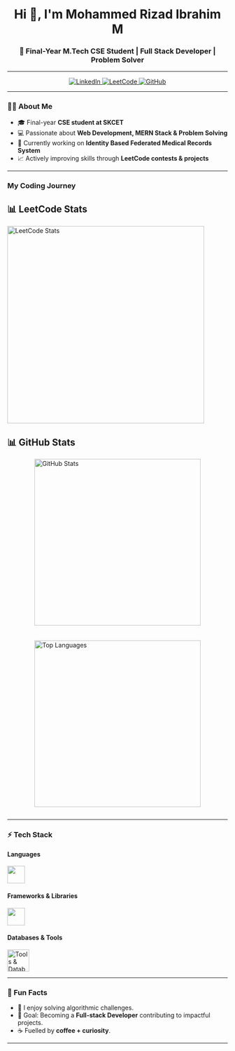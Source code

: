 <!-- Profile Header -->
<h1 align="center">Hi 👋, I'm Mohammed Rizad Ibrahim M</h1>
<h3 align="center">🚀 Final-Year M.Tech CSE Student | Full Stack Developer | Problem Solver</h3>

---

<!-- Badges -->
<p align="center">
  <a href="https://www.linkedin.com/in/sivasangaran-kk-696950255/">
    <img src="https://img.shields.io/badge/LinkedIn-blue?style=for-the-badge&logo=linkedin" alt="LinkedIn" />
  </a>
  <a href="https://leetcode.com/u/4yy16HJvpl/">
    <img src="https://img.shields.io/badge/LeetCode-white?style=for-the-badge&logo=leetcode" alt="LeetCode" />
  </a>
  <a href="https://leetcode.com/u/4yy16HJvpl/">
    <img src="https://img.shields.io/badge/GitHub-black?style=for-the-badge&logo=github" alt="GitHub" />
  </a>
</p>

---

<!-- About Me -->
### 👨‍💻 About Me
- 🎓 Final-year **CSE student at SKCET**  
- 💻 Passionate about **Web Development, MERN Stack & Problem Solving**  
- 🚀 Currently working on **Identity Based Federated Medical Records System**  
- 📈 Actively improving skills through **LeetCode contests & projects**  

---

<!-- Stats & LeetCode -->
### My Coding Journey

## 📊 LeetCode Stats  

<p align="left">
  <img src="https://leetcard.jacoblin.cool/4yy16HJvpl?theme=dark&font=Baloo%202&ext=contest" alt="LeetCode Stats" width="450"/>
</p>

## 📊 GitHub Stats  

<div style="display: flex; justify-content: center; gap: 20px; flex-wrap: wrap;">
  <!-- Main Stats -->
  <img src="https://github-readme-stats.vercel.app/api?username=mohammedrizad&show_icons=true&theme=tokyonight" 
       alt="GitHub Stats" width="380" />

  <!-- Top Languages -->
  <img src="https://github-readme-stats.vercel.app/api/top-langs/?username=mohammedrizad&layout=compact&theme=tokyonight" 
       alt="Top Languages" width="380" />
</div>
    

---

<!-- Tech Stack -->
### ⚡ Tech Stack  

#### Languages  
<p>
  <img src="https://skillicons.dev/icons?i=java,python,javascript" height="40" />
</p>

#### Frameworks & Libraries  
<p>
  <img src="https://skillicons.dev/icons?i=react,nodejs,express" height="40" />
</p>

#### Databases & Tools  
 
<p align="left">
  <img src="https://skillicons.dev/icons?i=mongodb,mysql,git,github,vscode&perline=5" height="50" alt="Tools & Databases"/>
</p>



---

<!-- Unique Touch -->
### 🌱 Fun Facts  
- 🧩 I enjoy solving algorithmic challenges.  
- 🎯 Goal: Becoming a **Full-stack Developer** contributing to impactful projects.  
- ☕ Fuelled by **coffee + curiosity**.  

---

<!-- Footer -->
